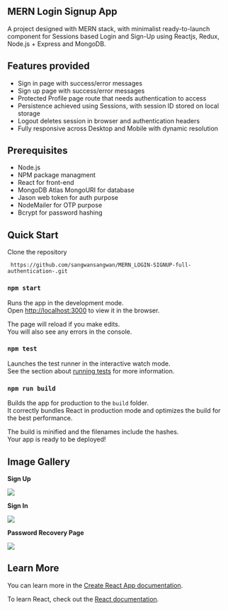 ## MERN Login Signup App

A project designed with MERN stack, with minimalist ready-to-launch component for Sessions based Login and Sign-Up using Reactjs, Redux, Node.js + Express and MongoDB.

## Features provided

- Sign in page with success/error messages
- Sign up page with success/error messages
- Protected Profile page route that needs authentication to access
- Persistence achieved using Sessions, with session ID stored on local storage
- Logout deletes session in browser and authentication headers
- Fully responsive across Desktop and Mobile with dynamic resolution


## Prerequisites

- Node.js 
- NPM package managment 
- React for front-end
- MongoDB Atlas MongoURI for database
- Jason web token for auth purpose
- NodeMailer for OTP purpose
- Bcrypt for password hashing


## Quick Start

Clone the repository

```
 https://github.com/sangwansangwan/MERN_LOGIN-SIGNUP-full-authentication-.git
```


### `npm start`

Runs the app in the development mode.<br />
Open [http://localhost:3000](http://localhost:3000) to view it in the browser.

The page will reload if you make edits.<br />
You will also see any errors in the console.

### `npm test`

Launches the test runner in the interactive watch mode.<br />
See the section about [running tests](https://facebook.github.io/create-react-app/docs/running-tests) for more information.

### `npm run build`

Builds the app for production to the `build` folder.<br />
It correctly bundles React in production mode and optimizes the build for the best performance.

The build is minified and the filenames include the hashes.<br />
Your app is ready to be deployed!




## Image Gallery


**Sign Up**

<img src="https://i.imgur.com/YcSyon1.png">


**Sign In**

<img src="https://i.imgur.com/xceWchF.png">

**Password Recovery Page**

<img src="https://i.imgur.com/ab7L1xS.png">







## Learn More

You can learn more in the [Create React App documentation](https://facebook.github.io/create-react-app/docs/getting-started).

To learn React, check out the [React documentation](https://reactjs.org/).

